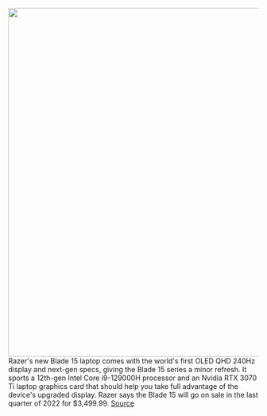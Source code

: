 <img src='https://cdn.vox-cdn.com/thumbor/_V3oCBestGlGH9MTn5wyZ7u0ku0=/0x0:1892x908/1200x800/filters:focal(795x303:1097x605)/cdn.vox-cdn.com/uploads/chorus_image/image/70827817/razer_blade_15_oled.0.jpeg' width='700px' /><br/>
Razer's new Blade 15 laptop comes with the world's first OLED QHD 240Hz display and next-gen specs, giving the Blade 15 series a minor refresh. It sports a 12th-gen Intel Core i9-129000H processor and an Nvidia RTX 3070 Ti laptop graphics card that should help you take full advantage of the device's upgraded display. Razer says the Blade 15 will go on sale in the last quarter of 2022 for $3,499.99.
<a href='https://www.theverge.com/2022/5/3/23055336/razer-blade-15-240hz-oled-display'> Source <a/>